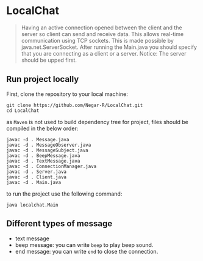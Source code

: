 # LocalChat

> Having an active connection opened between the client and the server so client can send and receive data. This allows real-time communication using TCP sockets. This is made possible by java.net.ServerSocket.
After running the Main.java you should specify that you are connecting as a client or a server. 
Notice: The server should be upped first.

## Run project locally

First, clone the repository to your local machine:
```
git clone https://github.com/Negar-R/LocalChat.git
cd LocalChat
```

as `Maven` is not used to build dependency tree for project, files should be compiled in the below order:

```
javac -d . Message.java
javac -d . MessageObserver.java
javac -d . MessageSubject.java
javac -d . BeepMessage.java
javac -d . TextMessage.java
javac -d . ConnectionManager.java
javac -d . Server.java
javac -d . Client.java
javac -d . Main.java
```

to run the project use the following command:

```
java localchat.Main
```

## Different types of message 
- text message
- beep message: you can write `beep` to play beep sound.
- end message: you can write `end` to close the connection.
